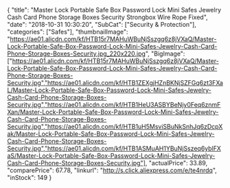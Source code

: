 {
	"title": "Master Lock Portable Safe Box Password Lock Mini Safes Jewelry Cash Card Phone Storage Boxes Security Strongbox Wire Rope Fixed",
	"date": "2018-10-31 10:30:20",
	"SubCat": ["Security & Protection"],
	"categories": ["Safes"],
	"thumbnailImage": "https://ae01.alicdn.com/kf/HTB15r7MAHuWBuNjSszgq6z8jVXaQ/Master-Lock-Portable-Safe-Box-Password-Lock-Mini-Safes-Jewelry-Cash-Card-Phone-Storage-Boxes-Security.jpg_220x220.jpg",
	"BigImage": ["https://ae01.alicdn.com/kf/HTB15r7MAHuWBuNjSszgq6z8jVXaQ/Master-Lock-Portable-Safe-Box-Password-Lock-Mini-Safes-Jewelry-Cash-Card-Phone-Storage-Boxes-Security.jpg","https://ae01.alicdn.com/kf/HTB1ZEXgjHZnBKNjSZFGq6zt3FXaL/Master-Lock-Portable-Safe-Box-Password-Lock-Mini-Safes-Jewelry-Cash-Card-Phone-Storage-Boxes-Security.jpg","https://ae01.alicdn.com/kf/HTB1HeU3ASBYBeNjy0Feq6znmFXan/Master-Lock-Portable-Safe-Box-Password-Lock-Mini-Safes-Jewelry-Cash-Card-Phone-Storage-Boxes-Security.jpg","https://ae01.alicdn.com/kf/HTB1uH5MsviSBuNkSnhJq6zDcpXak/Master-Lock-Portable-Safe-Box-Password-Lock-Mini-Safes-Jewelry-Cash-Card-Phone-Storage-Boxes-Security.jpg","https://ae01.alicdn.com/kf/HTB1ASMuAH1YBuNjSszeq6yblFXaS/Master-Lock-Portable-Safe-Box-Password-Lock-Mini-Safes-Jewelry-Cash-Card-Phone-Storage-Boxes-Security.jpg"],
	"actualPrice": 33.89,
	"comparePrice": 67.78,
	"linkurl": "http://s.click.aliexpress.com/e/te4nrdq",
	"inStock": 149
}
